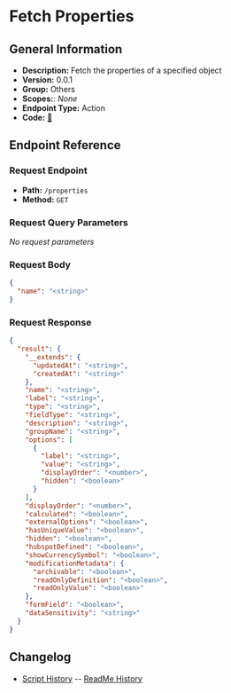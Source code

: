 # Fetch Properties

## General Information

- **Description:** Fetch the properties of a specified object
- **Version:** 0.0.1
- **Group:** Others
- **Scopes:**: _None_
- **Endpoint Type:** Action
- **Code:** [🔗](https://github.com/NangoHQ/integration-templates/tree/main/integrations/hubspot/actions/fetch-properties.ts)

## Endpoint Reference

### Request Endpoint

- **Path:** `/properties`
- **Method:** `GET`

### Request Query Parameters

_No request parameters_

### Request Body

```json
{
  "name": "<string>"
}
```

### Request Response

```json
{
  "result": {
    "__extends": {
      "updatedAt": "<string>",
      "createdAt": "<string>"
    },
    "name": "<string>",
    "label": "<string>",
    "type": "<string>",
    "fieldType": "<string>",
    "description": "<string>",
    "groupName": "<string>",
    "options": [
      {
        "label": "<string>",
        "value": "<string>",
        "displayOrder": "<number>",
        "hidden": "<boolean>"
      }
    ],
    "displayOrder": "<number>",
    "calculated": "<boolean>",
    "externalOptions": "<boolean>",
    "hasUniqueValue": "<boolean>",
    "hidden": "<boolean>",
    "hubspotDefined": "<boolean>",
    "showCurrencySymbol": "<boolean>",
    "modificationMetadata": {
      "archivable": "<boolean>",
      "readOnlyDefinition": "<boolean>",
      "readOnlyValue": "<boolean>"
    },
    "formField": "<boolean>",
    "dataSensitivity": "<string>"
  }
}
```

## Changelog

- [Script History](https://github.com/NangoHQ/integration-templates/commits/main/integrations/hubspot/actions/fetch-properties.ts)
-- [ReadMe History](https://github.com/NangoHQ/integration-templates/commits/main/integrations/hubspot/actions/fetch-properties.md)
